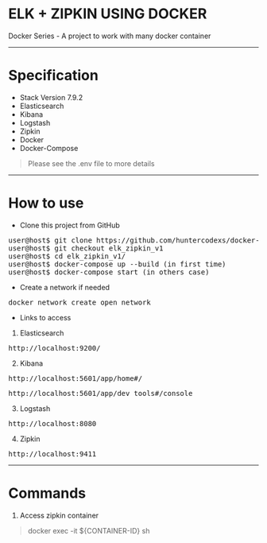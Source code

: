 # ELK + ZIPKIN USING DOCKER
Docker Series - A project to work with many docker container

---

# Specification

- Stack Version 7.9.2
- Elasticsearch
- Kibana
- Logstash
- Zipkin
- Docker
- Docker-Compose

> Please see the .env file to more details

---

# How to use

- Clone this project from GitHub

<pre>
user@host$ git clone https://github.com/huntercodexs/docker-series.git .
user@host$ git checkout elk_zipkin_v1
user@host$ cd elk_zipkin_v1/
user@host$ docker-compose up --build (in first time)
user@host$ docker-compose start (in others case)
</pre>

- Create a network if needed

<pre>
docker network create open_network
</pre>

- Links to access

1. Elasticsearch
<pre>http://localhost:9200/</pre>

2. Kibana
<pre>http://localhost:5601/app/home#/</pre>
<pre>http://localhost:5601/app/dev_tools#/console</pre>

3. Logstash
<pre>http://localhost:8080</pre>

4. Zipkin
<pre>http://localhost:9411</pre>

----

# Commands

1. Access zipkin container

> docker exec -it ${CONTAINER-ID} sh
